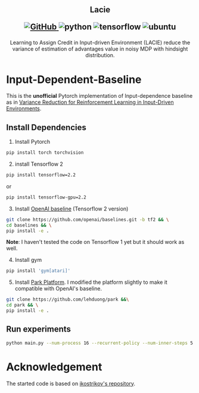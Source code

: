 <h2 align="center">
<p>Lacie</p>
<p align="center">
<a href="https://github.com/lehduong/Job-Scheduling-with-Reinforcement-Learning/blob/master/LICENSE">
    <img alt="GitHub" src="https://img.shields.io/github/license/lehduong/Job-Scheduling-with-Reinforcement-Learning">
</a>
<img alt="python" src="https://img.shields.io/badge/python-%3E%3D3.6-blue">
<img alt="tensorflow" src="https://img.shields.io/badge/tensorflow-%3E%3D2.2.0-orange">
<img alt="ubuntu" src="https://img.shields.io/badge/ubuntu-%3E%3D18.04-yellowgreen">
</p>
</h1>

<p align="center">
Learning to Assign Credit in Input-driven Environment (LACIE) reduce the variance of estimation of advantages value in noisy MDP with hindsight distribution.
</p>

# Input-Dependent-Baseline

This is the **unofficial** Pytorch implementation of Input-dependence baseline as in [Variance Reduction for Reinforcement Learning in Input-Driven Environments](https://openreview.net/forum?id=Hyg1G2AqtQ).

## Install Dependencies

1. Install Pytorch 

```bash
pip install torch torchvision
```

2. install Tensorflow 2

```bash
pip install tensorflow=2.2
```
or 
```bash
pip install tensorflow-gpu=2.2
```

3. Install [OpenAI baseline](https://github.com/openai/baselines/tree/tf2) (Tensorflow 2 version)
```bash
git clone https://github.com/openai/baselines.git -b tf2 && \
cd baselines && \
pip install -e .
```

**Note**: I haven't tested the code on Tensorflow 1 yet but it should work as well.

4. Install gym
```bash
pip install 'gym[atari]'
```

5. Install [Park Platform](https://github.com/park-project/park). I modified the platform slightly to make it compatible with OpenAI's baseline.
```bash
git clone https://github.com/lehduong/park &&\
cd park && \
pip install -e .
```

## Run experiments
```bash 
python main.py --num-process 16 --recurrent-policy --num-inner-steps 5 --no-cuda --eval-interval 3 --use-linear-lr-decayrameskip-v4
```

# Acknowledgement
The started code is based on [ikostrikov's repository](https://github.com/ikostrikov/pytorch-a2c-ppo-acktr-gail).

